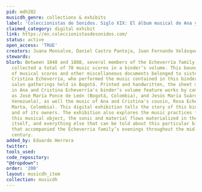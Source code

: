 ```yaml
---
pid: mdh202
musicdh_genre: collections & exhibits
label: 'Coleccionistas de Sonidos. Siglo XIX: El álbum musical de Ana y Cristina Echeverría'
claimed_category: digital exhibit
link: https://en.coleccionistasdesonidos.com/
status: active
open_access: 'TRUE'
creators: Juana Monsalve, Daniel Castro Pantoja, Juan Fernando Velásquez, Rondy Torres
stewards: 
blurb: Between 1848 and 1888, several members of the Echeverría family compiled and
  collected a total of 78 music scores in a binder’s volume. This bound collection
  of musical scores and other miscellaneous documents belonged to sisters Ana and
  Cristina Echeverría, who performed the music contained in this binder’s volume at
  salon gatherings held in Bogotá. Printed and handwritten, the sheet music found
  in Ana and Cristina Echeverría's binder’s volume feature works by composers such
  as José María Ponce de León (Bogotá, Colombia), and Jesús María Suárez (Caracas,
  Venezuela), as well the music of Ana and Cristina's cousin, Rosa Echeverría (Santa
  Marta, Colombia). This digital exhibition tells the story of this binder’s volume
  and of its owners. The exhibition also explores the music practices formed around
  this musical object, the sonic and material flows materialized in the sheet music
  itself, and everything else that can be told about this particular binder’s volume
  that accompanied the Echeverria family’s evenings throughout the mid-to-late 19th
  century.
added_by: Eduardo Herrera
twitter: 
tools_used: 
code_repository: 
"@dropdown": 
order: '200'
layout: musicdh_item
collection: musicdh
---
```

